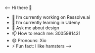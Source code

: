 <-- Hi there 👋

- 🔭 I’m currently working on Ressolve.ai
- 🌱 I’m currently learning in Udemy
- 💬 Ask me about design
- 📫 How to reach me: 3005981431
- 😄 Pronouns: Xio
- ⚡ Fun fact: I like hamsters
-->
